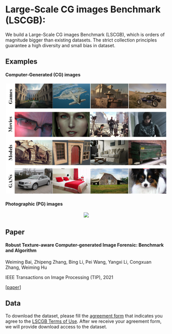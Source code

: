 # Large-Scale CG images Benchmark (LSCGB):

We build a Large-Scale CG images Benchmark (LSCGB), which is orders of magnitude bigger than existing datasets. The strict collection principles guarantee a high diversity and small bias in dataset.

## Examples

#### Computer-Generated (CG) images

<p align="center">
<img src="figs/CG_examples.png" width="500">
</p>

#### Photographic (PG) images

<p align="center">
<img src="figs/NI_examples.png" width="500">
</p>

## Paper

#### Robust Texture-aware Computer-generated Image Forensic: Benchmark and Algorithm

Weiming Bai, Zhipeng Zhang, Bing Li, Pei Wang, Yangxi Li, Congxuan Zhang, Weiming Hu

IEEE Transactions on Image Processing (TIP), 2021

[[paper](https://ieeexplore.ieee.org/document/9559870)]

## Data

To download the dataset, please fill the [agreement form](https://docs.google.com/forms/d/e/1FAIpQLSeHbLQ-Mtzl42Yb5wIJ0IQfbW0X7HqC3nsCogFWmjAglarmNA/viewform) that indicates you agree to the [LSCGB Terms of Use](https://drive.google.com/file/d/1PsBQzoY7oh0q7bdGlqhqDyHc8M6w7tNE/view?usp=sharing). After we receive your agreement form, we will provide download access to the dataset.
